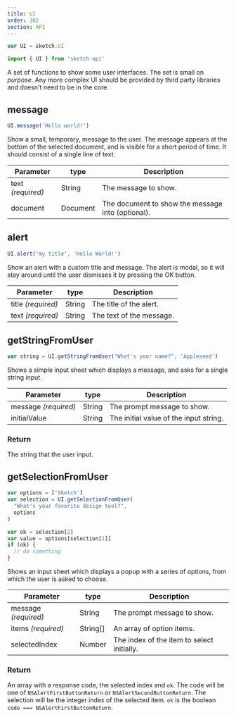 ```yaml
---
title: UI
order: 302
section: API
---
```


```js
var UI = sketch.UI

import { UI } from 'sketch-api'
```

A set of functions to show some user interfaces. The set is small on _purpose_. Any more complex UI should be provided by third party libraries and doesn't need to be in the core.

## message

```js
UI.message('Hello world!')
```

Show a small, temporary, message to the user. The message appears at the bottom of the selected document, and is visible for a short period of time. It should consist of a single line of text.

| Parameter         | type     | Description                                       |
| ----------------- | -------- | ------------------------------------------------- |
| text _(required)_ | String   | The message to show.                              |
| document          | Document | The document to show the message into (optional). |

## alert

```js
UI.alert('my title', 'Hello World!')
```

Show an alert with a custom title and message. The alert is modal, so it will stay around until the user dismisses it by pressing the OK button.

| Parameter          | type   | Description              |
| ------------------ | ------ | ------------------------ |
| title _(required)_ | String | The title of the alert.  |
| text _(required)_  | String | The text of the message. |

## getStringFromUser

```js
var string = UI.getStringFromUser("What's your name?", 'Appleseed')
```

Shows a simple input sheet which displays a message, and asks for a single string input.

| Parameter            | type   | Description                            |
| -------------------- | ------ | -------------------------------------- |
| message _(required)_ | String | The prompt message to show.            |
| initialValue         | String | The initial value of the input string. |

### Return

The string that the user input.

## getSelectionFromUser

```js
var options = ['Sketch']
var selection = UI.getSelectionFromUser(
  "What's your favorite design tool?",
  options
)

var ok = selection[2]
var value = options[selection[1]]
if (ok) {
  // do something
}
```

Shows an input sheet which displays a popup with a series of options, from which the user is asked to choose.

| Parameter            | type     | Description                                |
| -------------------- | -------- | ------------------------------------------ |
| message _(required)_ | String   | The prompt message to show.                |
| items _(required)_   | String[] | An array of option items.                  |
| selectedIndex        | Number   | The index of the item to select initially. |

### Return

An array with a response code, the selected index and `ok`. The code will be one of `NSAlertFirstButtonReturn` or `NSAlertSecondButtonReturn`. The selection will be the integer index of the selected item. `ok` is the boolean `code === NSAlertFirstButtonReturn`.
